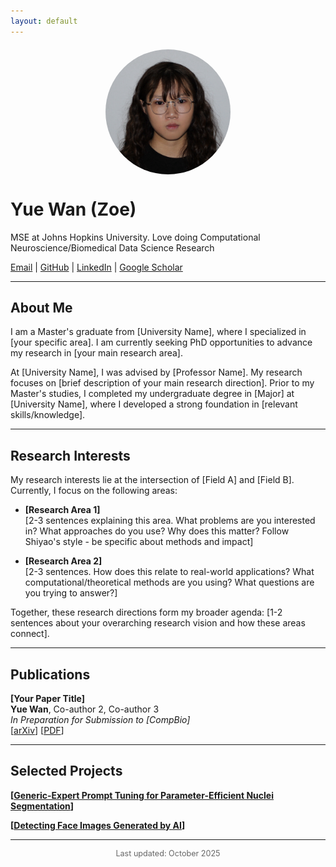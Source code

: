 ```yaml
---
layout: default
---
```


<img src="headshot.JPG" alt="Yue Wan (Zoe)" style="width:200px; border-radius:50%; display:block; margin:20px auto;">

# Yue Wan (Zoe)

MSE at Johns Hopkins University. Love doing Computational Neuroscience/Biomedical Data Science Research 

[Email](mailto:ywan23@jh.edu) | [GitHub](https://github.com/YueWan1) | [LinkedIn](www.linkedin.com/in/zoewan-71a956284) | [Google Scholar](https://scholar.google.com/citations?hl=en&user=uKN8SV8AAAAJ)

---

## About Me

I am a Master's graduate from [University Name], where I specialized in [your specific area]. I am currently seeking PhD opportunities to advance my research in [your main research area].

At [University Name], I was advised by [Professor Name]. My research focuses on [brief description of your main research direction]. Prior to my Master's studies, I completed my undergraduate degree in [Major] at [University Name], where I developed a strong foundation in [relevant skills/knowledge].

---

## Research Interests

My research interests lie at the intersection of [Field A] and [Field B]. Currently, I focus on the following areas:

- **[Research Area 1]**  
  [2-3 sentences explaining this area. What problems are you interested in? What approaches do you use? Why does this matter? Follow Shiyao's style - be specific about methods and impact]

- **[Research Area 2]**  
  [2-3 sentences. How does this relate to real-world applications? What computational/theoretical methods are you using? What questions are you trying to answer?]


Together, these research directions form my broader agenda: [1-2 sentences about your overarching research vision and how these areas connect].

---

## Publications


**[Your Paper Title]**  
**Yue Wan**, Co-author 2, Co-author 3  
*In Preparation for Submission to [CompBio]*  
[[arXiv](https://arxiv.org/abs/XXXX.XXXXX)] [[PDF](./papers/yourpaper.pdf)]

---

## Selected Projects

**[[Generic-Expert Prompt Tuning for Parameter-Efficient Nuclei Segmentation](https://github.com/yourusername/project1)]** 

**[[Detecting Face Images Generated by AI](https://github.com/YueWan1/Detecting-Face-Images-Generated-by-AI)]**


---


<p style="text-align:center; color:#666; font-size:0.9em;">
Last updated: October 2025
</p>
